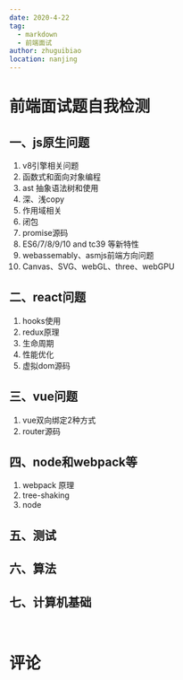 ```yaml
---
date: 2020-4-22
tag: 
  - markdown
  - 前端面试
author: zhuguibiao
location: nanjing  
---
```


# 前端面试题自我检测
## 一、js原生问题
1. v8引擎相关问题
2. 函数式和面向对象编程
3. ast 抽象语法树和使用
4. 深、浅copy
5. 作用域相关
6. 闭包
7. promise源码
8. ES6/7/8/9/10 and tc39 等新特性
9. webassemably、asmjs前端方向问题
10. Canvas、SVG、webGL、three、webGPU

## 二、react问题
1. hooks使用
2. redux原理
3. 生命周期
4. 性能优化
5. 虚拟dom源码

## 三、vue问题
1. vue双向绑定2种方式
2. router源码

## 四、node和webpack等
1. webpack 原理
2. tree-shaking
3. node

## 五、测试

## 六、算法

## 七、计算机基础

<br/>

# 评论
<Vssue :title="$title" />